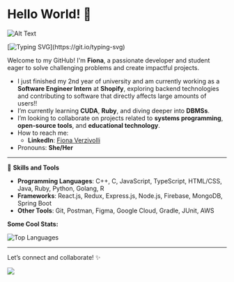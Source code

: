 # Hello World! 👋
![Alt Text](https://media.giphy.com/media/vFKqnCdLPNOKc/giphy.gif)


[![Typing SVG](https://readme-typing-svg.herokuapp.com?lines=Hi,+I'm+Fiona+!;I'm+a+Developer!;I+love+coding+and+learning!)](https://git.io/typing-svg)

Welcome to my GitHub! I'm **Fiona**, a passionate developer and student eager to solve challenging problems and create impactful projects.
- I just finished my 2nd year of university and am currently working as a **Software Engineer Intern** at **Shopify**, exploring backend technologies and contributing to software that directly affects large amounts of users!! 
- I’m currently learning **CUDA**, **Ruby**, and diving deeper into **DBMSs**.  
- I’m looking to collaborate on projects related to **systems programming**, **open-source tools**, and **educational technology**.  
- How to reach me:  
  - **LinkedIn**: [Fiona Verzivolli](https://www.linkedin.com/in/fiona-verzivolli)  
- Pronouns: **She/Her**  
---

🔨 **Skills and Tools**  
- **Programming Languages**: C++, C, JavaScript, TypeScript, HTML/CSS, Java, Ruby, Python, Golang, R
- **Frameworks**: React.js, Redux, Express.js, Node.js, Firebase, MongoDB, Spring Boot  
- **Other Tools**: Git, Postman, Figma, Google Cloud, Gradle, JUnit, AWS

**Some Cool Stats:**

![Top Languages](https://github-readme-stats.vercel.app/api/top-langs/?username=FionaVerzivolli&layout=compact&theme=radical)

---
Let’s connect and collaborate! ✨

![](https://komarev.com/ghpvc/?username=FionaVerzivolli)

